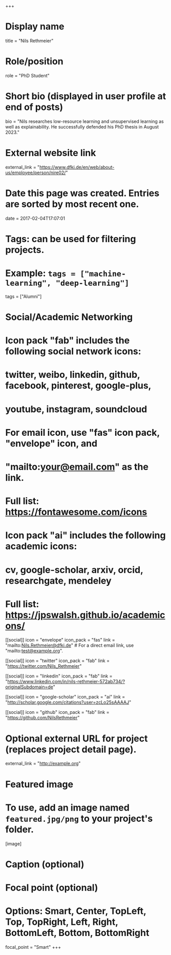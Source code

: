 +++
# Display name
title = "Nils Rethmeier"

# Role/position
role = "PhD Student"

# Short bio (displayed in user profile at end of posts)
bio = "Nils researches low-resource learning and unsupervised learning as well as explainability. He successfully defended his PhD thesis in August 2023."

# External website link
external_link = "https://www.dfki.de/en/web/about-us/employee/person/nire02/"

# Date this page was created. Entries are sorted by most recent one.
date = 2017-02-04T17:07:01

# Tags: can be used for filtering projects.
# Example: `tags = ["machine-learning", "deep-learning"]`
tags = ["Alumni"]

# Social/Academic Networking
#
# Icon pack "fab" includes the following social network icons:
#
#   twitter, weibo, linkedin, github, facebook, pinterest, google-plus,
#   youtube, instagram, soundcloud
#
#   For email icon, use "fas" icon pack, "envelope" icon, and
#   "mailto:your@email.com" as the link.
#
#   Full list: https://fontawesome.com/icons
#
# Icon pack "ai" includes the following academic icons:
#
#   cv, google-scholar, arxiv, orcid, researchgate, mendeley
#
#   Full list: https://jpswalsh.github.io/academicons/

[[social]]
icon = "envelope"
icon_pack = "fas"
link = "mailto:Nils.Rethmeier@dfki.de"  # For a direct email link, use "mailto:test@example.org".

[[social]]
icon = "twitter"
icon_pack = "fab"
link = "https://twitter.com/Nils_Rethmeier"

[[social]]
icon = "linkedin"
icon_pack = "fab"
link = "https://www.linkedin.com/in/nils-rethmeier-572ab734/?originalSubdomain=de"

[[social]]
icon = "google-scholar"
icon_pack = "ai"
link = "http://scholar.google.com/citations?user=zcLo25sAAAAJ"

[[social]]
icon = "github"
icon_pack = "fab"
link = "https://github.com/NilsRethmeier"


# Optional external URL for project (replaces project detail page).
external_link = "http://example.org"

# Featured image
# To use, add an image named `featured.jpg/png` to your project's folder. 
[image]
  # Caption (optional)

  # Focal point (optional)
  # Options: Smart, Center, TopLeft, Top, TopRight, Left, Right, BottomLeft, Bottom, BottomRight
  focal_point = "Smart"
+++
